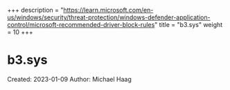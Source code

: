+++
description = "https://learn.microsoft.com/en-us/windows/security/threat-protection/windows-defender-application-control/microsoft-recommended-driver-block-rules"
title = "b3.sys"
weight = 10
+++

# b3.sys

Created: 2023-01-09
Author: Michael Haag


